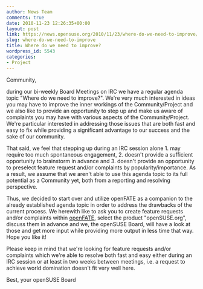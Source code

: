 ```yaml
---
author: News Team
comments: true
date: 2010-11-23 12:26:35+00:00
layout: post
link: https://news.opensuse.org/2010/11/23/where-do-we-need-to-improve/
slug: where-do-we-need-to-improve
title: Where do we need to improve?
wordpress_id: 5543
categories:
- Project
---
```


Community,

during our bi-weekly Board Meetings on IRC we have a regular agenda topic "Where do we need to improve?". We're very much interested in ideas you may have to improve the inner workings of the Community/Project and we also like to provide an opportunity to step up and make us aware of complaints you may have with various aspects of the Community/Project. We're particular interested in addressing those issues that are both fast and easy to fix while providing a significant advantage to our success and the sake of our community.

<!-- more -->

That said, we feel that stepping up during an IRC session alone 1. may require too much spontaneous engagement, 2. doesn't provide a sufficient opportunity to brainstorm in advance and 3. doesn't provide an opportunity to preselect feature request and/or complaints by popularity/importance. As a result, we assume that we aren't able to use this agenda topic to its full potential as a Community yet, both from a reporting and resolving perspective.

Thus, we decided to start over and utilize openFATE as a companion to the already established agenda topic in order to address the drawbacks of the current process. We herewith like to ask you to create feature requests and/or complaints within [openFATE](https://features.opensuse.org/feature/new?&products[]=opensuse.org&title=We%20fail%20at...), select the product "openSUSE.org", discuss them in advance and we, the openSUSE Board, will have a look at those and get more input while providing more output in less time that way. Hope you like it!

Please keep in mind that we're looking for feature requests and/or complaints which we're able to resolve both fast and easy either during an IRC session or at least in two weeks between meetings, i.e. a request to achieve world domination doesn't fit very well here.

Best,
your openSUSE Board
